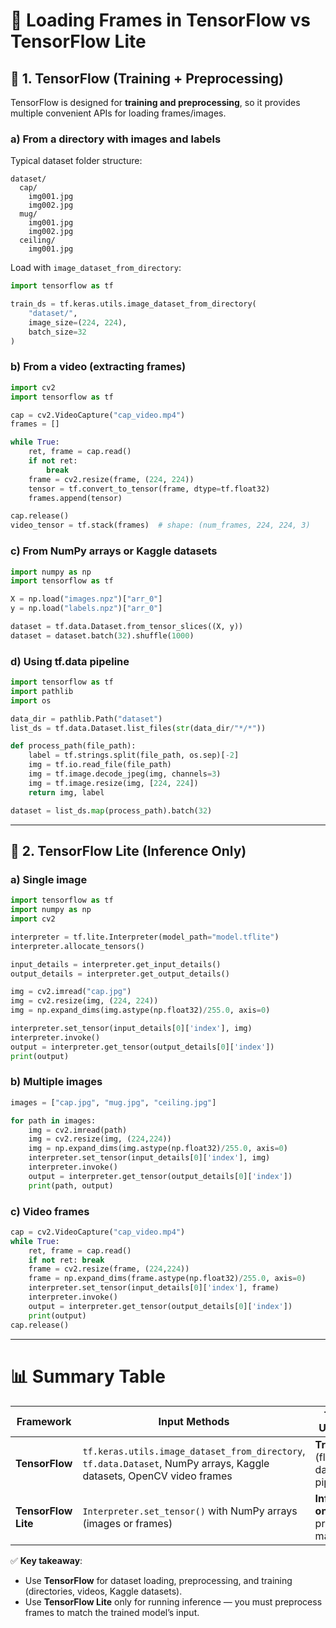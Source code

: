 # 📘 Loading Frames in TensorFlow vs TensorFlow Lite

## 🔹 1. TensorFlow (Training + Preprocessing)

TensorFlow is designed for **training and preprocessing**, so it provides multiple convenient APIs for loading frames/images.

### a) From a **directory with images and labels**
Typical dataset folder structure:
```
dataset/
  cap/
    img001.jpg
    img002.jpg
  mug/
    img001.jpg
    img002.jpg
  ceiling/
    img001.jpg
```

Load with `image_dataset_from_directory`:
```python
import tensorflow as tf

train_ds = tf.keras.utils.image_dataset_from_directory(
    "dataset/",
    image_size=(224, 224),
    batch_size=32
)
```

### b) From a **video (extracting frames)**
```python
import cv2
import tensorflow as tf

cap = cv2.VideoCapture("cap_video.mp4")
frames = []

while True:
    ret, frame = cap.read()
    if not ret:
        break
    frame = cv2.resize(frame, (224, 224))
    tensor = tf.convert_to_tensor(frame, dtype=tf.float32)
    frames.append(tensor)

cap.release()
video_tensor = tf.stack(frames)  # shape: (num_frames, 224, 224, 3)
```

### c) From **NumPy arrays or Kaggle datasets**
```python
import numpy as np
import tensorflow as tf

X = np.load("images.npz")["arr_0"]
y = np.load("labels.npz")["arr_0"]

dataset = tf.data.Dataset.from_tensor_slices((X, y))
dataset = dataset.batch(32).shuffle(1000)
```

### d) Using **tf.data pipeline**
```python
import tensorflow as tf
import pathlib
import os

data_dir = pathlib.Path("dataset")
list_ds = tf.data.Dataset.list_files(str(data_dir/"*/*"))

def process_path(file_path):
    label = tf.strings.split(file_path, os.sep)[-2]
    img = tf.io.read_file(file_path)
    img = tf.image.decode_jpeg(img, channels=3)
    img = tf.image.resize(img, [224, 224])
    return img, label

dataset = list_ds.map(process_path).batch(32)
```

---

## 🔹 2. TensorFlow Lite (Inference Only)

### a) Single image
```python
import tensorflow as tf
import numpy as np
import cv2

interpreter = tf.lite.Interpreter(model_path="model.tflite")
interpreter.allocate_tensors()

input_details = interpreter.get_input_details()
output_details = interpreter.get_output_details()

img = cv2.imread("cap.jpg")
img = cv2.resize(img, (224, 224))
img = np.expand_dims(img.astype(np.float32)/255.0, axis=0)

interpreter.set_tensor(input_details[0]['index'], img)
interpreter.invoke()
output = interpreter.get_tensor(output_details[0]['index'])
print(output)
```

### b) Multiple images
```python
images = ["cap.jpg", "mug.jpg", "ceiling.jpg"]

for path in images:
    img = cv2.imread(path)
    img = cv2.resize(img, (224,224))
    img = np.expand_dims(img.astype(np.float32)/255.0, axis=0)
    interpreter.set_tensor(input_details[0]['index'], img)
    interpreter.invoke()
    output = interpreter.get_tensor(output_details[0]['index'])
    print(path, output)
```

### c) Video frames
```python
cap = cv2.VideoCapture("cap_video.mp4")
while True:
    ret, frame = cap.read()
    if not ret: break
    frame = cv2.resize(frame, (224,224))
    frame = np.expand_dims(frame.astype(np.float32)/255.0, axis=0)
    interpreter.set_tensor(input_details[0]['index'], frame)
    interpreter.invoke()
    output = interpreter.get_tensor(output_details[0]['index'])
    print(output)
cap.release()
```

---

# 📊 Summary Table

| Framework         | Input Methods | Typical Use Case |
|-------------------|--------------|------------------|
| **TensorFlow**    | `tf.keras.utils.image_dataset_from_directory`, `tf.data.Dataset`, NumPy arrays, Kaggle datasets, OpenCV video frames | **Training** (flexible data pipelines) |
| **TensorFlow Lite** | `Interpreter.set_tensor()` with NumPy arrays (images or frames) | **Inference only** (must preprocess manually) |

✅ **Key takeaway**:  
- Use **TensorFlow** for dataset loading, preprocessing, and training (directories, videos, Kaggle datasets).  
- Use **TensorFlow Lite** only for running inference — you must preprocess frames to match the trained model’s input.
